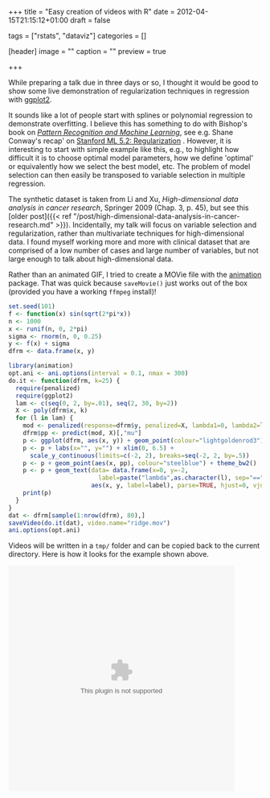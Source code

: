 +++
title = "Easy creation of videos with R"
date = 2012-04-15T21:15:12+01:00
draft = false

tags = ["rstats", "dataviz"]
categories = []

[header]
image = ""
caption = ""
preview = true

+++

While preparing a talk due in three days or so, I thought it would be good to show some live demonstration of regularization techniques in regression with [ggplot2](http://had.co.nz/ggplot2/).

It sounds like a lot of people start with splines or polynomial regression to demonstrate overfitting. I believe this has something to do with Bishop's book on [*Pattern Recognition and Machine Learning*](http://research.microsoft.com/en-us/um/people/cmbishop/prml/), see e.g. Shane Conway's recap' on [Stanford ML 5.2: Regularization](http://www.statalgo.com/2011/11/16/stanford-ml-5-2-regularization/) <i class="fa fa-chain-broken fa-1x"></i>. However, it is interesting to start with simple example like this, e.g., to highlight how difficult it is to choose optimal model parameters, how we define 'optimal' or equivalently how we select the best model, etc. The problem of model selection can then easily be transposed to variable selection in multiple regression.

The synthetic dataset is taken from Li and Xu, *High-dimensional data analysis in cancer research*, Springer 2009 (Chap. 3, p. 45), but see this [older post]({{< ref "/post/high-dimensional-data-analysis-in-cancer-research.md" >}}). Incidentally, my talk will focus on variable selection and regularization, rather than multivariate techniques for high-dimensional data. I found myself working more and more with clinical dataset that are comprised of a low number of cases and large number of variables, but not large enough to talk about high-dimensional data. 

Rather than an animated GIF, I tried to create a MOVie file with the [animation](http://animation.yihui.name/) package. That was quick because `saveMovie()` just works out of the box (provided you have a working `ffmpeg` install)!

```r
set.seed(101)
f <- function(x) sin(sqrt(2*pi*x))
n <- 1000
x <- runif(n, 0, 2*pi)
sigma <- rnorm(n, 0, 0.25)
y <- f(x) + sigma
dfrm <- data.frame(x, y)

library(animation)
opt.ani <- ani.options(interval = 0.1, nmax = 300)
do.it <- function(dfrm, k=25) {
  require(penalized)
  require(ggplot2)
  lam <- c(seq(0, 2, by=.01), seq(2, 30, by=2))
  X <- poly(dfrm$x, k)
  for (l in lam) {
    mod <- penalized(response=dfrm$y, penalized=X, lambda1=0, lambda2=l)
    dfrm$pp <- predict(mod, X)[,"mu"]
    p <- ggplot(dfrm, aes(x, y)) + geom_point(colour="lightgoldenrod3")
    p <- p + labs(x="", y="") + xlim(0, 6.5) +
      scale_y_continuous(limits=c(-2, 2), breaks=seq(-2, 2, by=.5))
    p <- p + geom_point(aes(x, pp), colour="steelblue") + theme_bw2()
    p <- p + geom_text(data= data.frame(x=0, y=-2,
                         label=paste("lambda",as.character(l), sep="==")),
                       aes(x, y, label=label), parse=TRUE, hjust=0, vjust=0, size=8)
    print(p)
  }
}
dat <- dfrm[sample(1:nrow(dfrm), 80),]
saveVideo(do.it(dat), video.name="ridge.mov") 
ani.options(opt.ani)
```

Videos will be written in a `tmp/` folder and can be copied back to the current directory. Here is how it looks for the example shown above.

<OBJECT DATA="http://www.aliquote.org/articles/slides/mva_clinres/ridge.mov" TYPE="video/quicktime" TITLE="Demonstration of ridge regression" WIDTH=450 HEIGHT=450>
<PARAM NAME=pluginspage VALUE="http://quicktime.apple.com/">
<PARAM NAME=autoplay VALUE=true>
</OBJECT>
